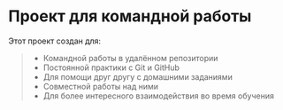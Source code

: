 # Проект для командной работы

Этот проект создан для:
> * Командной работы в удалённом репозитории
> * Постоянной практики с Git и GitHub
> * Для помощи друг другу с домашними заданиями
> * Совместной работы над ними
> * Для более интересного взаимодействия во время обучения